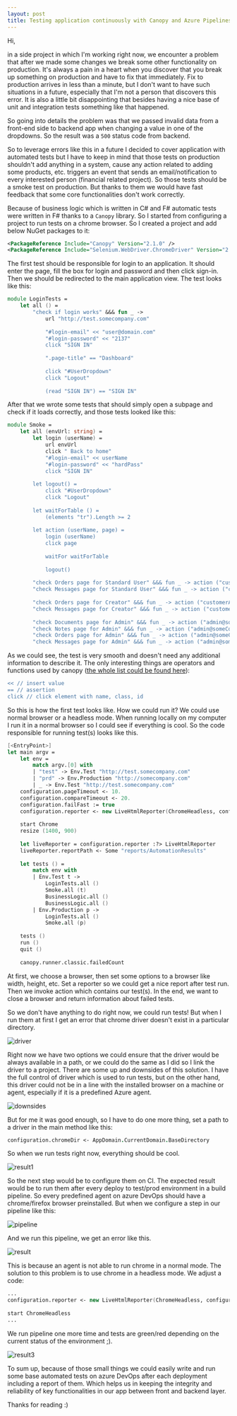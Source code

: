 ```yaml
---
layout: post
title: Testing application continuously with Canopy and Azure Pipelines
---
```


Hi,

in a side project in which I'm working right now, we encounter a problem that after we made some changes we break some other functionality on production. It's always a pain in a heart when you discover that you break up something on production and have to fix that immediately. Fix to production arrives in less than a minute, but I don't want to have such situations in a future, especially that I'm not a person that discovers this error. It is also a little bit disappointing that besides having a nice base of unit and integration tests something like that happened.

So going into details the problem was that we passed invalid data from a front-end side to backend app when changing a value in one of the dropdowns. So the result was a `500` status code from backend.

So to leverage errors like this in a future I decided to cover application with automated tests but I have to keep in mind that those tests on production shouldn't add anything in a system, cause any action related to adding some products, etc. triggers an event that sends an email/notification to every interested person (financial related project). So those tests should be a smoke test on production. But thanks to them we would have fast feedback that some core functionalities don't work correctly.

Because of business logic which is written in C# and F# automatic tests were written in F# thanks to a `Canopy` library. So I started from configuring a project to run tests on a chrome browser. So I created a project and add below NuGet packages to it:

```xml
<PackageReference Include="Canopy" Version="2.1.0" />
<PackageReference Include="Selenium.WebDriver.ChromeDriver" Version="2.45.0" />
```

The first test should be responsible for login to an application. It should enter the page, fill the box for login and password and then click sign-in. Then we should be redirected to the main application view. The test looks like this:

```fsharp
module LoginTests =
    let all () =
        "check if login works" &&& fun _ ->
            url "http://test.somecompany.com"
            
            "#login-email" << "user@domain.com"
            "#login-password" << "2137"
            click "SIGN IN"
            
            ".page-title" == "Dashboard"
            
            click "#UserDropdown"
            click "Logout"
            
            (read "SIGN IN") == "SIGN IN"
```

After that we wrote some tests that should simply open a subpage and check if it loads correctly, and those tests looked like this:

```fsharp
module Smoke =
    let all (envUrl: string) =
        let login (userName) =
            url envUrl
            click " Back to home"
            "#login-email" << userName
            "#login-password" << "hardPass"
            click "SIGN IN"
        
        let logout() = 
            click "#UserDropdown"
            click "Logout"
    
        let waitForTable () =
            (elements "tr").Length >= 2
    
        let action (userName, page) =
            login (userName)    
            click page
            
            waitFor waitForTable
                
            logout()
    
        "check Orders page for Standard User" &&& fun _ -> action ("customer@someCompany.com", "Orders")
        "check Messages page for Standard User" &&& fun _ -> action ("customer@someCompany.com", "Messages")
        
        "check Orders page for Creator" &&& fun _ -> action ("customerAnother@someCompany.com", "Orders")
        "check Messages page for Creator" &&& fun _ -> action ("customerAnother@someCompany.com", "Messages")
        
        "check Documents page for Admin" &&& fun _ -> action ("admin@someCompany.com", "Documents")
        "check Notes page for Admin" &&& fun _ -> action ("admin@someCompany.com", "Notes")
        "check Orders page for Admin" &&& fun _ -> action ("admin@someCompany.com", "Orders")
        "check Messages page for Admin" &&& fun _ -> action ("admin@someCompany.com", "Messages")
```

As we could see, the test is very smooth and doesn't need any additional information to describe it. The only interesting things are operators and functions used by canopy ([the whole list could be found here](https://lefthandedgoat.github.io/canopy/actions.html)):

```fsharp
<< // insert value
== // assertion
click // click element with name, class, id
```

So this is how the first test looks like. How we could run it? We could use normal browser or a headless mode. When running locally on my computer I run it in a normal browser so I could see if everything is cool. So the code responsible for running test(s) looks like this.

```fsharp
[<EntryPoint>]
let main argv =
    let env =
        match argv.[0] with
        | "test" -> Env.Test "http://test.somecompany.com"
        | "prd" -> Env.Production "http://somecompany.com"
        | _ -> Env.Test "http://test.somecompany.com"
    configuration.pageTimeout <- 10.
    configuration.compareTimeout <- 20.
    configuration.failFast := true
    configuration.reporter <- new LiveHtmlReporter(ChromeHeadless, configuration.chromeDir) :> IReporter
    
    start Chrome
    resize (1400, 900)
    
    let liveReporter = configuration.reporter :?> LiveHtmlReporter
    liveReporter.reportPath <- Some "reports/AutomationResults"
    
    let tests () =
        match env with 
        | Env.Test t -> 
            LoginTests.all ()
            Smoke.all (t)
            BusinessLogic.all ()
            BusinessLogic.all ()
        | Env.Production p ->
            LoginTests.all ()
            Smoke.all (p)
    
    tests ()
    run ()
    quit ()
    
    canopy.runner.classic.failedCount

```

At first, we choose a browser, then set some options to a browser like width, height, etc. Set a reporter so we could get a nice report after test run. Then we invoke action which contains our test(s). In the end, we want to close a browser and return information about failed tests.

So we don't have anything to do right now, we could run tests! But when I run them at first I get an error that chrome driver doesn't exist in a particular directory.

![driver](https://mnie.github.com/img/02-09-2019-canopytests/driver.png)

Right now we have two options we could ensure that the driver would be always available in a path, or we could do the same as I did so I link the driver to a project.
There are some up and downsides of this solution. I have the full control of driver which is used to run tests, but on the other hand, this driver could not be in a line with the installed browser on a machine or agent, especially if it is a predefined Azure agent.

![downsides](https://mnie.github.com/img/02-09-2019-canopytests/downsides.png)

But for me it was good enough, so I have to do one more thing, set a path to a driver in the main method like this:

```fsharp
configuration.chromeDir <- AppDomain.CurrentDomain.BaseDirectory
```

So when we run tests right now, everything should be cool. 

![result1](https://mnie.github.com/img/02-09-2019-canopytests/result1.png)

So the next step would be to configure them on CI. The expected result would be to run them after every deploy to test/prod environment in a build pipeline. So every predefined agent on azure DevOps should have a chrome/firefox browser preinstalled. But when we configure a step in our pipeline like this:

![pipeline](https://mnie.github.com/img/02-09-2019-canopytests/pipeline.png)

And we run this pipeline, we get an error like this. 

![result](https://mnie.github.com/img/02-09-2019-canopytests/result2.png)

This is because an agent is not able to run chrome in a normal mode. The solution to this problem is to use chrome in a headless mode. We adjust a code:

```fsharp
...
configuration.reporter <- new LiveHtmlReporter(ChromeHeadless, configuration.chromeDir) :> IReporter
    
start ChromeHeadless
...
```

We run pipeline one more time and tests are green/red depending on the current status of the environment ;).

![result3](https://mnie.github.com/img/02-09-2019-canopytests/result3.png)

To sum up, because of those small things we could easily write and run some base automated tests on azure DevOps after each deployment including a report of them. Which helps us in keeping the integrity and reliability of key functionalities in our app between front and backend layer.

Thanks for reading :)

